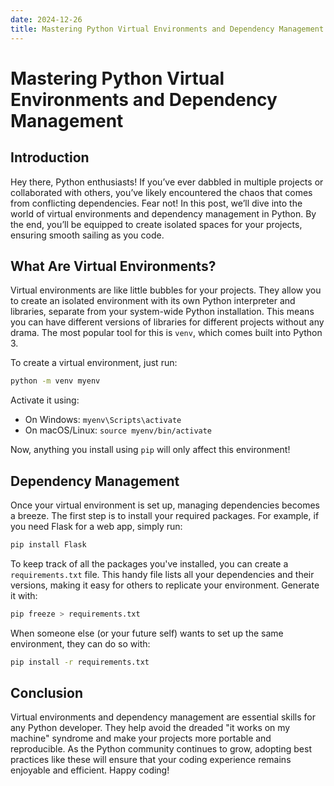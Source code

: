 ```yaml
---
date: 2024-12-26
title: Mastering Python Virtual Environments and Dependency Management
---
```


# Mastering Python Virtual Environments and Dependency Management

## Introduction

Hey there, Python enthusiasts! If you’ve ever dabbled in multiple projects or collaborated with others, you’ve likely encountered the chaos that comes from conflicting dependencies. Fear not! In this post, we’ll dive into the world of virtual environments and dependency management in Python. By the end, you’ll be equipped to create isolated spaces for your projects, ensuring smooth sailing as you code.

<!-- more -->
## What Are Virtual Environments?

Virtual environments are like little bubbles for your projects. They allow you to create an isolated environment with its own Python interpreter and libraries, separate from your system-wide Python installation. This means you can have different versions of libraries for different projects without any drama. The most popular tool for this is `venv`, which comes built into Python 3. 

To create a virtual environment, just run:

```bash
python -m venv myenv
```

Activate it using:

- On Windows: `myenv\Scripts\activate`
- On macOS/Linux: `source myenv/bin/activate`

Now, anything you install using `pip` will only affect this environment!

## Dependency Management

Once your virtual environment is set up, managing dependencies becomes a breeze. The first step is to install your required packages. For example, if you need Flask for a web app, simply run:

```bash
pip install Flask
```

To keep track of all the packages you've installed, you can create a `requirements.txt` file. This handy file lists all your dependencies and their versions, making it easy for others to replicate your environment. Generate it with:

```bash
pip freeze > requirements.txt
```

When someone else (or your future self) wants to set up the same environment, they can do so with:

```bash
pip install -r requirements.txt
```

## Conclusion

Virtual environments and dependency management are essential skills for any Python developer. They help avoid the dreaded "it works on my machine" syndrome and make your projects more portable and reproducible. As the Python community continues to grow, adopting best practices like these will ensure that your coding experience remains enjoyable and efficient. Happy coding!